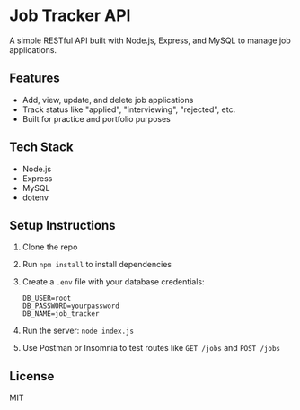 # Job Tracker API

A simple RESTful API built with Node.js, Express, and MySQL to manage job applications.

## Features

- Add, view, update, and delete job applications
- Track status like "applied", "interviewing", "rejected", etc.
- Built for practice and portfolio purposes

## Tech Stack

- Node.js
- Express
- MySQL
- dotenv

## Setup Instructions

1. Clone the repo
2. Run `npm install` to install dependencies
3. Create a `.env` file with your database credentials:
   
    ```DB_HOST=localhost
    DB_USER=root
    DB_PASSWORD=yourpassword
    DB_NAME=job_tracker
5. Run the server:
    ```node index.js```
6. Use Postman or Insomnia to test routes like `GET /jobs` and `POST /jobs`

## License

MIT
